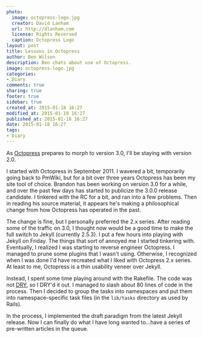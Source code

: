 ```yaml
---
photo:
  image: octopress-logo.jpg
  creator: David Lanham
  url: http://dlanham.com
  license: Rights Reserved
  caption: Octopress Logo
layout: post
title: Lessons in Octopress
author: Ben Wilson
description: Ben chats about use of Octopress.
image: octopress-logo.jpg
categories:
- Diary
comments: true
sharing: true
footer: true
sidebar: true
created_at: 2015-01-18 16:27
modified_at: 2015-01-18 16:27
published_at: 2015-01-18 16:27
date: 2015-01-18 16:27
tags:
- Diary
---
```

<!--Lead Paragraph-->

As [Octopress](http://octopress.org) prepares to morph to version 3.0, I'll be staying with version 2.0. 

<!-- more -->

I started with Octopress in September 2011. I wavered a bit, temporarily going back to PmWiki, but for a bit over three years Octopress has been my site tool of choice. Brandon has been working on version 3.0 for a while, and over the past few days has started to publicize the 3.0.0 release candidate. I tinkered with the RC for a bit, and ran into a few problems. Then in reading his source material, it appears he's making a philosophical change from how Octopress has operated in the past.

The change is fine, but I personally preferred the 2.x series. After reading some of the traffic on 3.0, I thought now would be a good time to make the full switch to Jekyll (currently 2.5.3). I put a few hours into playing with Jekyll on Friday. The things that sort of annoyed me I started tinkering with. Eventually, I realized I was starting to reverse engineer Octopress. I managed to prune some plugins that I wasn't using. Otherwise, I recognized when I was done I'd have recreated what I liked with Octopress 2.x series. At least to me, Octopress is a thin usability veneer over Jekyll.

Instead, I spent some time playing around with the Rakefile. The code was not [DRY](http://en.wikipedia.org/wiki/Don%27t_repeat_yourself), so I DRY'd it out. I managed to slash about 80 lines of code in the process. Then I decided to group the tasks into namespaces and put them into namespace-specific task files (in the `lib/tasks` directory as used by Rails).

In the process, I implemented the draft paradigm from the latest Jekyll release. Now I can finally do what I have long wanted to...have a series of pre-written articles in the queue.
